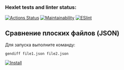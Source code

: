 ### Hexlet tests and linter status:
[![Actions Status](https://github.com/aelnko/frontend-project-lvl2/workflows/hexlet-check/badge.svg)](https://github.com/aelnko/frontend-project-lvl2/actions)
[![Maintainability](https://api.codeclimate.com/v1/badges/a99a88d28ad37a79dbf6/maintainability)](https://codeclimate.com/github/codeclimate/codeclimate/maintainability)
[![ESlint](https://github.com/aelnko/frontend-project-lvl2/actions/workflows/eslint.yml/badge.svg)](https://github.com/aelnko/frontend-project-lvl2/actions/workflows/eslint.yml)
## Сравнение плоских файлов (JSON)
Для запуска выполните команду: 
``` 
gendiff file1.json file2.json
```
[![Install](https://asciinema.org/a/lM9X3cq16i8KRyG4GqbnCzu1e.svg)](https://asciinema.org/a/lM9X3cq16i8KRyG4GqbnCzu1e)